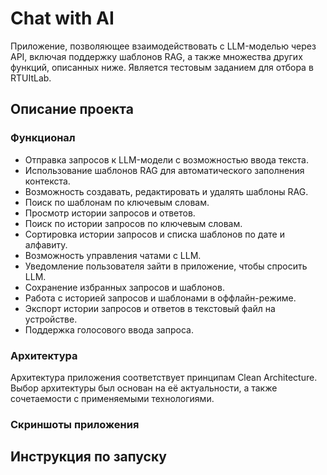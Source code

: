 # Chat with AI
Приложение, позволяющее взаимодействовать с LLM-моделью через API, включая поддержку шаблонов RAG, а также множества других функций, описанных ниже.
Является тестовым заданием для отбора в RTUItLab. 

## Описание проекта
### Функционал
- Отправка запросов к LLM-модели с возможностью ввода текста.
- Использование шаблонов RAG для автоматического заполнения контекста.
- Возможность создавать, редактировать и удалять шаблоны RAG.
- Поиск по шаблонам по ключевым словам.
- Просмотр истории запросов и ответов.
- Поиск по истории запросов по ключевым словам.
- Сортировка истории запросов и списка шаблонов по дате и алфавиту.
- Возможность управления чатами с LLM.
- Уведомление пользователя зайти в приложение, чтобы спросить LLM.
- Сохранение избранных запросов и шаблонов.
- Работа с историей запросов и шаблонами в оффлайн-режиме.
- Экспорт истории запросов и ответов в текстовый файл на устройстве.
- Поддержка голосового ввода запроса.

### Архитектура
Архитектура приложения соответствует принципам Clean Architecture. 
Выбор архитектуры был основан на её актуальности, а также сочетаемости с применяемыми технологиями.


### Скриншоты приложения



## Инструкция по запуску
